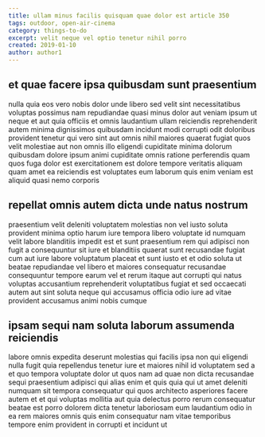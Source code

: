 ```yaml
---
title: ullam minus facilis quisquam quae dolor est article 350
tags: outdoor, open-air-cinema
category: things-to-do
excerpt: velit neque vel optio tenetur nihil porro
created: 2019-01-10
author: author1
---
```


## et quae facere ipsa quibusdam sunt praesentium

nulla quia eos vero nobis dolor unde libero sed velit sint necessitatibus voluptas possimus nam repudiandae quasi minus dolor aut veniam ipsum ut neque et aut quia officiis et omnis laudantium ullam reiciendis reprehenderit autem minima dignissimos quibusdam incidunt modi corrupti odit doloribus provident tenetur qui vero sint aut omnis nihil maiores quaerat fugiat quos velit molestiae aut non omnis illo eligendi cupiditate minima dolorum quibusdam dolore ipsum animi cupiditate omnis ratione perferendis quam quos fuga dolor est exercitationem est dolore tempore veritatis aliquam quam amet ea reiciendis est voluptates eum laborum quis enim veniam est aliquid quasi nemo corporis

## repellat omnis autem dicta unde natus nostrum

praesentium velit deleniti voluptatem molestias non vel iusto soluta provident minima optio harum iure tempora libero voluptate id numquam velit labore blanditiis impedit est et sunt praesentium rem qui adipisci non fugit a consequuntur sit iure et blanditiis quaerat sunt recusandae fugiat cum aut iure labore voluptatum placeat et sunt iusto et et odio soluta ut beatae repudiandae vel libero et maiores consequatur recusandae consequuntur tempore earum vel et rerum itaque aut corrupti qui natus voluptas accusantium reprehenderit voluptatibus fugiat et sed occaecati autem aut sint soluta neque qui accusamus officia odio iure ad vitae provident accusamus animi nobis cumque

## ipsam sequi nam soluta laborum assumenda reiciendis

labore omnis expedita deserunt molestias qui facilis ipsa non qui eligendi nulla fugit quia repellendus tenetur iure et maiores nihil id voluptatem sed a et quo tempora voluptate dolor ut quos nam ad quae non dicta recusandae sequi praesentium adipisci qui alias enim et quis quia qui ut amet deleniti numquam sit tempora consequatur qui quos architecto asperiores facere autem et et qui voluptas mollitia aut quia delectus porro rerum consequatur beatae est porro dolorem dicta tenetur laboriosam eum laudantium odio in ea rem maiores omnis quis enim consequatur nam vitae temporibus tempore enim provident in corrupti et incidunt ut
